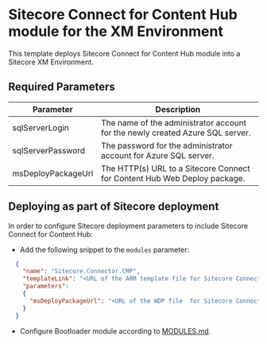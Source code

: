 # Sitecore Connect for Content Hub module for the XM Environment

This template deploys Sitecore Connect for Content Hub module into a Sitecore XM Environment.

## Required Parameters

| Parameter                                 | Description
--------------------------------------------|------------------------------------------------
| sqlServerLogin                            | The name of the administrator account for the newly created Azure SQL server.
| sqlServerPassword                         | The password for the administrator account for Azure SQL server.
| msDeployPackageUrl                        | The HTTP(s) URL to a Sitecore Connect for Content Hub Web Deploy package.

## Deploying as part of Sitecore deployment

In order to configure Sitecore deployment parameters to include Sitecore Connect for Content Hub:

* Add the following snippet to the `modules` parameter:
```JSON
  {
    "name": "Sitecore.Connector.CMP",
    "templateLink": "<URL of the ARM template file for Sitecore Connect for Content Hub>",
    "parameters":
    {
      "msDeployPackageUrl": "<URL of the WDP file  for Sitecore Connect for Content Hub>"
    }
  }
```

* Configure Bootloader module according to [MODULES.md](../../MODULES.md).
